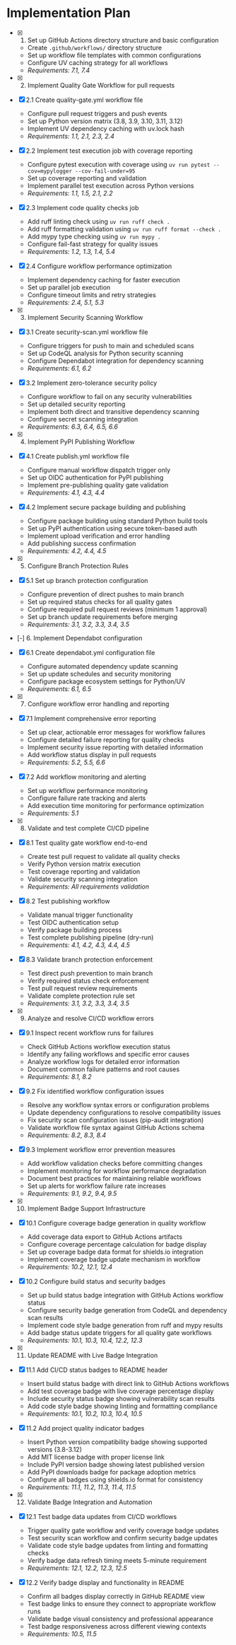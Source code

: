 # Implementation Plan

- [x] 1. Set up GitHub Actions directory structure and basic configuration
  - Create `.github/workflows/` directory structure
  - Set up workflow file templates with common configurations
  - Configure UV caching strategy for all workflows
  - _Requirements: 7.1, 7.4_

- [x] 2. Implement Quality Gate Workflow for pull requests
- [x] 2.1 Create quality-gate.yml workflow file
  - Configure pull request triggers and push events
  - Set up Python version matrix (3.8, 3.9, 3.10, 3.11, 3.12)
  - Implement UV dependency caching with uv.lock hash
  - _Requirements: 1.1, 2.1, 2.3, 2.4_

- [x] 2.2 Implement test execution job with coverage reporting
  - Configure pytest execution with coverage using `uv run pytest --cov=mypylogger --cov-fail-under=95`
  - Set up coverage reporting and validation
  - Implement parallel test execution across Python versions
  - _Requirements: 1.1, 1.5, 2.1, 2.2_

- [x] 2.3 Implement code quality checks job
  - Add ruff linting check using `uv run ruff check .`
  - Add ruff formatting validation using `uv run ruff format --check .`
  - Add mypy type checking using `uv run mypy .`
  - Configure fail-fast strategy for quality issues
  - _Requirements: 1.2, 1.3, 1.4, 5.4_

- [x] 2.4 Configure workflow performance optimization
  - Implement dependency caching for faster execution
  - Set up parallel job execution
  - Configure timeout limits and retry strategies
  - _Requirements: 2.4, 5.1, 5.3_

- [x] 3. Implement Security Scanning Workflow
- [x] 3.1 Create security-scan.yml workflow file
  - Configure triggers for push to main and scheduled scans
  - Set up CodeQL analysis for Python security scanning
  - Configure Dependabot integration for dependency scanning
  - _Requirements: 6.1, 6.2_

- [x] 3.2 Implement zero-tolerance security policy
  - Configure workflow to fail on any security vulnerabilities
  - Set up detailed security reporting
  - Implement both direct and transitive dependency scanning
  - Configure secret scanning integration
  - _Requirements: 6.3, 6.4, 6.5, 6.6_

- [x] 4. Implement PyPI Publishing Workflow
- [x] 4.1 Create publish.yml workflow file
  - Configure manual workflow dispatch trigger only
  - Set up OIDC authentication for PyPI publishing
  - Implement pre-publishing quality gate validation
  - _Requirements: 4.1, 4.3, 4.4_

- [x] 4.2 Implement secure package building and publishing
  - Configure package building using standard Python build tools
  - Set up PyPI authentication using secure token-based auth
  - Implement upload verification and error handling
  - Add publishing success confirmation
  - _Requirements: 4.2, 4.4, 4.5_

- [x] 5. Configure Branch Protection Rules
- [x] 5.1 Set up branch protection configuration
  - Configure prevention of direct pushes to main branch
  - Set up required status checks for all quality gates
  - Configure required pull request reviews (minimum 1 approval)
  - Set up branch update requirements before merging
  - _Requirements: 3.1, 3.2, 3.3, 3.4, 3.5_

- [-] 6. Implement Dependabot configuration
- [x] 6.1 Create dependabot.yml configuration file
  - Configure automated dependency update scanning
  - Set up update schedules and security monitoring
  - Configure package ecosystem settings for Python/UV
  - _Requirements: 6.1, 6.5_

- [x] 7. Configure workflow error handling and reporting
- [x] 7.1 Implement comprehensive error reporting
  - Set up clear, actionable error messages for workflow failures
  - Configure detailed failure reporting for quality checks
  - Implement security issue reporting with detailed information
  - Add workflow status display in pull requests
  - _Requirements: 5.2, 5.5, 6.6_

- [x] 7.2 Add workflow monitoring and alerting
  - Set up workflow performance monitoring
  - Configure failure rate tracking and alerts
  - Add execution time monitoring for performance optimization
  - _Requirements: 5.1_

- [x] 8. Validate and test complete CI/CD pipeline
- [x] 8.1 Test quality gate workflow end-to-end
  - Create test pull request to validate all quality checks
  - Verify Python version matrix execution
  - Test coverage reporting and validation
  - Validate security scanning integration
  - _Requirements: All requirements validation_

- [x] 8.2 Test publishing workflow
  - Validate manual trigger functionality
  - Test OIDC authentication setup
  - Verify package building process
  - Test complete publishing pipeline (dry-run)
  - _Requirements: 4.1, 4.2, 4.3, 4.4, 4.5_

- [x] 8.3 Validate branch protection enforcement
  - Test direct push prevention to main branch
  - Verify required status check enforcement
  - Test pull request review requirements
  - Validate complete protection rule set
  - _Requirements: 3.1, 3.2, 3.3, 3.4, 3.5_

- [x] 9. Analyze and resolve CI/CD workflow errors
- [x] 9.1 Inspect recent workflow runs for failures
  - Check GitHub Actions workflow execution status
  - Identify any failing workflows and specific error causes
  - Analyze workflow logs for detailed error information
  - Document common failure patterns and root causes
  - _Requirements: 8.1, 8.2_

- [x] 9.2 Fix identified workflow configuration issues
  - Resolve any workflow syntax errors or configuration problems
  - Update dependency configurations to resolve compatibility issues
  - Fix security scan configuration issues (pip-audit integration)
  - Validate workflow file syntax against GitHub Actions schema
  - _Requirements: 8.2, 8.3, 8.4_

- [x] 9.3 Implement workflow error prevention measures
  - Add workflow validation checks before committing changes
  - Implement monitoring for workflow performance degradation
  - Document best practices for maintaining reliable workflows
  - Set up alerts for workflow failure rate increases
  - _Requirements: 9.1, 9.2, 9.4, 9.5_

- [x] 10. Implement Badge Support Infrastructure
- [x] 10.1 Configure coverage badge generation in quality workflow
  - Add coverage data export to GitHub Actions artifacts
  - Configure coverage percentage calculation for badge display
  - Set up coverage badge data format for shields.io integration
  - Implement coverage badge update mechanism in workflow
  - _Requirements: 10.2, 12.1, 12.4_

- [x] 10.2 Configure build status and security badges
  - Set up build status badge integration with GitHub Actions workflow status
  - Configure security badge generation from CodeQL and dependency scan results
  - Implement code style badge generation from ruff and mypy results
  - Add badge status update triggers for all quality gate workflows
  - _Requirements: 10.1, 10.3, 10.4, 12.2, 12.3_

- [x] 11. Update README with Live Badge Integration
- [x] 11.1 Add CI/CD status badges to README header
  - Insert build status badge with direct link to GitHub Actions workflows
  - Add test coverage badge with live coverage percentage display
  - Include security status badge showing vulnerability scan results
  - Add code style badge showing linting and formatting compliance
  - _Requirements: 10.1, 10.2, 10.3, 10.4, 10.5_

- [x] 11.2 Add project quality indicator badges
  - Insert Python version compatibility badge showing supported versions (3.8-3.12)
  - Add MIT license badge with proper license link
  - Include PyPI version badge showing latest published version
  - Add PyPI downloads badge for package adoption metrics
  - Configure all badges using shields.io format for consistency
  - _Requirements: 11.1, 11.2, 11.3, 11.4, 11.5_

- [x] 12. Validate Badge Integration and Automation
- [x] 12.1 Test badge data updates from CI/CD workflows
  - Trigger quality gate workflow and verify coverage badge updates
  - Test security scan workflow and confirm security badge updates
  - Validate code style badge updates from linting and formatting checks
  - Verify badge data refresh timing meets 5-minute requirement
  - _Requirements: 12.1, 12.2, 12.3, 12.5_

- [x] 12.2 Verify badge display and functionality in README
  - Confirm all badges display correctly in GitHub README view
  - Test badge links to ensure they connect to appropriate workflow runs
  - Validate badge visual consistency and professional appearance
  - Test badge responsiveness across different viewing contexts
  - _Requirements: 10.5, 11.5_